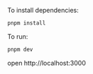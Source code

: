 To install dependencies:

```sh
pnpm install
```

To run:

```sh
pnpm dev
```

open http://localhost:3000
